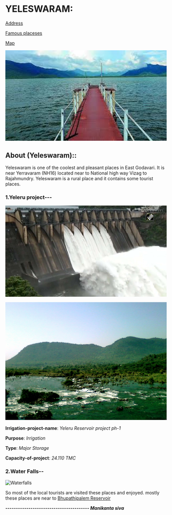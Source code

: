 # YELESWARAM:                                           
[Address](add.md)

[Famous placeses](pic.md)

[Map](https://www.google.com/maps/search/yeleswaram+yeleru+project/@17.3106141,82.0169757,12z/data=!3m1!4b1)                


 <img src="elsm-1.jpg" alt="Yeleswaram project image" style="width:900px ;" >

## About (Yeleswaram)::
 Yeleswaram is one of the coolest and pleasant places in East Godavari.
 It is near Yerravaram (NH16) located near to  National high way Vizag to Rajahmundry.
 Yeleswaram is a rural place and it contains some tourist places.
   
### 1.Yeleru project---
   
![yeleru](yeleru-1.jpg)

 
 <img src="Yeleru_river.jpg" alt="Yeleswaram project image" style="width:900px ;" >


 **Irrigation-project-name**: _Yeleru Reservoir project ph-1_

 **Purpose**: _Irrigation_

 **Type**: _Major Storage_

 **Capacity-of-project**: _24.110 TMC_


### 2.Water Falls--

 ![Waterfalls](ylsm-waterfalls.jpeg)

 So most of the local tourists are visited these places and enjoyed.
 mostly these places are near to [Bhupathipalem Reservoir](Bhupathi.jpeg)

<audio ref='Water fall Bgm' src="Water-fall-BGM.mp3" autoplay loop></audio>

 **---------------------------------------- _Manikanta siva_**

